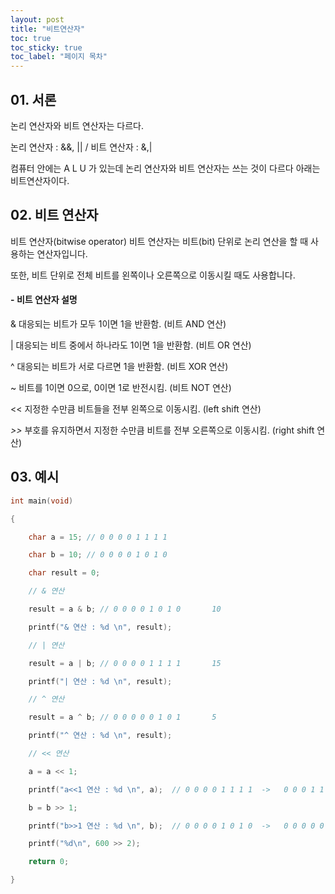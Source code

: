 ```yaml
---
layout: post
title: "비트연산자"
toc: true
toc_sticky: true
toc_label: "페이지 목차" 
--- 
```


## 01. 서론
논리 연산자와 비트 연산자는 다르다.

논리 연산자 : &&, || / 비트 연산자 : &,|

컴퓨터 안에는 A L U 가 있는데 논리 연산자와 비트 연산자는 쓰는 것이 다르다
아래는 비트연산자이다.

## 02. 비트 연산자

비트 연산자(bitwise operator)
비트 연산자는 비트(bit) 단위로 논리 연산을 할 때 사용하는 연산자입니다.

또한, 비트 단위로 전체 비트를 왼쪽이나 오른쪽으로 이동시킬 때도 사용합니다.

#### - **비트 연산자 설명**
& 	대응되는 비트가 모두 1이면 1을 반환함. (비트 AND 연산)

|	대응되는 비트 중에서 하나라도 1이면 1을 반환함. (비트 OR 연산)

^	대응되는 비트가 서로 다르면 1을 반환함. (비트 XOR 연산)

~	비트를 1이면 0으로, 0이면 1로 반전시킴. (비트 NOT 연산)

<<	지정한 수만큼 비트들을 전부 왼쪽으로 이동시킴. (left shift 연산)

_>>_	부호를 유지하면서 지정한 수만큼 비트를 전부 오른쪽으로 이동시킴. (right shift 연산)
 

## 03. 예시

~~~c
int main(void)

{

	char a = 15; // 0 0 0 0 1 1 1 1  

	char b = 10; // 0 0 0 0 1 0 1 0

	char result = 0;

	// & 연산 

	result = a & b; // 0 0 0 0 1 0 1 0       10  

	printf("& 연산 : %d \n", result);

	// | 연산 

	result = a | b; // 0 0 0 0 1 1 1 1       15  

	printf("| 연산 : %d \n", result);

	// ^ 연산 

	result = a ^ b; // 0 0 0 0 0 1 0 1       5  

	printf("^ 연산 : %d \n", result);

	// << 연산

	a = a << 1;

	printf("a<<1 연산 : %d \n", a);  // 0 0 0 0 1 1 1 1  ->   0 0 0 1 1 1 1 0   30

	b = b >> 1;

	printf("b>>1 연산 : %d \n", b);  // 0 0 0 0 1 0 1 0  ->   0 0 0 0 0 1 0 1   5

	printf("%d\n", 600 >> 2);

	return 0;

}

~~~
